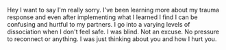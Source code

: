
Hey I want to say I'm really sorry. I've been learning more about my trauma response and even after implementing what I learned I find I can be confusing and hurtful to my partners. I go into a varying levels of dissociation when I don't feel safe. I was blind. Not an excuse. No pressure to reconnect or anything. I was just thinking about you and how I hurt you. 